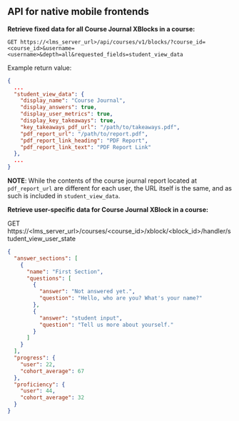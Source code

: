 API for native mobile frontends
-------------------------------
**Retrieve fixed data for all Course Journal XBlocks in a course:**
```
GET https://<lms_server_url>/api/courses/v1/blocks/?course_id=<course_id>&username=<username>&depth=all&requested_fields=student_view_data
```

Example return value:
```json
{
  ...
  "student_view_data": {
    "display_name": "Course Journal",
    "display_answers": true,
    "display_user_metrics": true,
    "display_key_takeaways": true,
    "key_takeaways_pdf_url": "/path/to/takeaways.pdf",
    "pdf_report_url": "/path/to/report.pdf",
    "pdf_report_link_heading": "PDF Report",
    "pdf_report_link_text": "PDF Report Link"
  },
  ...
}
```

**NOTE**: While the contents of the course journal report located at 
``pdf_report_url`` are different for each user, the URL itself is the 
same, and as such is included in ``student_view_data``.

**Retrieve user-specific data for Course Journal XBlock in a course:**

GET https://<lms_server_url>/courses/<course_id>/xblock/<block_id>/handler/student_view_user_state

```json
{
  "answer_sections": [
    {
      "name": "First Section",
      "questions": [
        {
          "answer": "Not answered yet.",
          "question": "Hello, who are you? What's your name?"
        },
        {
          "answer": "student input",
          "question": "Tell us more about yourself."
        }
      ]
    }
  ],
  "progress": {
    "user": 22,
    "cohort_average": 67
  },
  "proficiency": {
    "user": 44,
    "cohort_average": 32
  }
}
```
